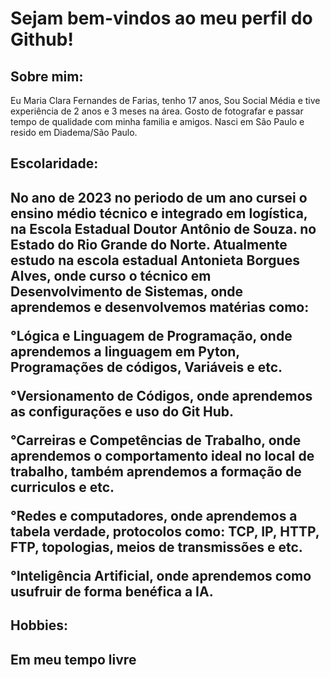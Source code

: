 <h1>Sejam bem-vindos ao meu perfil do Github!</h1> 

<h2>Sobre mim:</h2>

 Eu Maria Clara Fernandes de Farias, tenho 17 anos, Sou Social Média e tive experiência de 2 anos e 3 meses na área. Gosto de fotografar e passar tempo de qualidade com minha familia e amigos. Nasci em São Paulo e resido em Diadema/São Paulo.

<h2>Escolaridade:<h2>
No ano de 2023 no periodo de um ano cursei o ensino médio técnico e integrado em logística, na Escola Estadual Doutor Antônio de Souza. no Estado do Rio Grande do Norte.  
Atualmente estudo na escola estadual Antonieta Borgues Alves, onde curso o técnico em Desenvolvimento de Sistemas, onde aprendemos e desenvolvemos matérias como:

°Lógica e Linguagem de Programação, onde aprendemos a linguagem em Pyton, Programações de códigos, Variáveis e etc.

°Versionamento de Códigos, onde aprendemos as configurações e uso do Git Hub.

°Carreiras e Competências de Trabalho, onde aprendemos o comportamento ideal no local de trabalho, também aprendemos a formação de curriculos e etc.

°Redes e computadores, onde aprendemos a tabela verdade, protocolos como: TCP, IP, HTTP, FTP, topologias, meios de transmissões e etc.

°Inteligência Artificial, onde aprendemos como usufruir de forma benéfica a IA.

<h2>Hobbies:<h2> Em meu tempo livre









